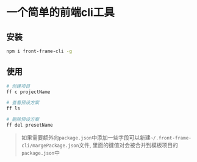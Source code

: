 # 一个简单的前端cli工具


## 安装

```sh
npm i front-frame-cli -g
```

## 使用

```sh 
# 创建项目
ff c projectName

# 查看预设方案
ff ls

# 删除预设方案
ff del presetName
```

> 如果需要额外向`package.json`中添加一些字段可以新建`~/.front-frame-cli/margePackage.json`文件, 里面的键值对会被合并到模板项目的`package.json`中
